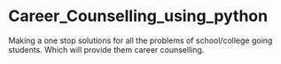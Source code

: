 # Career_Counselling_using_python
Making a one stop solutions for all the problems of school/college going students. Which will provide them career counselling.
